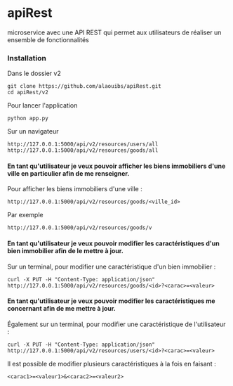 # apiRest
 microservice avec une API REST qui permet aux utilisateurs de réaliser un ensemble de fonctionnalités
 
 
### Installation 
Dans le dossier v2
```
git clone https://github.com/alaouibs/apiRest.git
cd apiRest/v2
```

Pour lancer l'application
```
python app.py
```

Sur un navigateur 

```
http://127.0.0.1:5000/api/v2/resources/users/all
http://127.0.0.1:5000/api/v2/resources/goods/all
```

#### En tant qu'utilisateur je veux pouvoir afficher les biens immobiliers d'une ville en particulier afin de me renseigner.
Pour afficher les biens immobiliers d'une ville : 
```
http://127.0.0.1:5000/api/v2/resources/goods/<ville_id>
```

Par exemple 
```
http://127.0.0.1:5000/api/v2/resources/goods/v
```
#### En tant qu'utilisateur je veux pouvoir modifier les caractéristiques d'un bien immobilier afin de le mettre à jour.
Sur un terminal, pour modifier une caractéristique d'un bien immobilier : 

```
curl -X PUT -H "Content-Type: application/json" http://127.0.0.1:5000/api/v2/resources/goods/<id>?<carac>=<valeur>
```

#### En tant qu'utilisateur je veux pouvoir modifier les caractéristiques me concernant afin de me mettre à jour.
Également sur un terminal, pour modifier une caractéristique de l'utilisateur : 
 
```
curl -X PUT -H "Content-Type: application/json" http://127.0.0.1:5000/api/v2/resources/users/<id>?<carac>=<valeur>
```

Il est possible de modifier plusieurs caractéristiques à la fois en faisant : 
```
<carac1>=<valeur1>&<carac2>=<valeur2>
```
